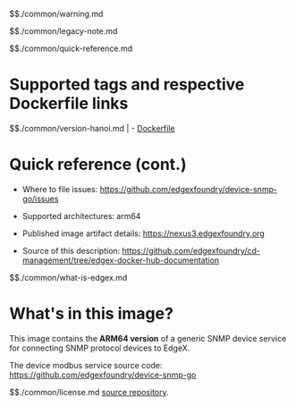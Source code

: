 $$./common/warning.md

$$./common/legacy-note.md

$$./common/quick-reference.md

# Supported tags and respective Dockerfile links

$$./common/version-hanoi.md |
        - [Dockerfile](https://github.com/edgexfoundry/device-snmp-go/blob/v1.3.0/Dockerfile)

# Quick reference (cont.)

- Where to file issues: https://github.com/edgexfoundry/device-snmp-go/issues

- Supported architectures: arm64

- Published image artifact details: https://nexus3.edgexfoundry.org

- Source of this description: https://github.com/edgexfoundry/cd-management/tree/edgex-docker-hub-documentation

$$./common/what-is-edgex.md

# What's in this image?

This image contains the **ARM64 version** of a generic SNMP device service for connecting SNMP protocol devices to EdgeX.

The device modbus service source code: https://github.com/edgexfoundry/device-snmp-go

$$./common/license.md
[source repository](https://github.com/edgexfoundry/device-snmp-go/blob/v1.3.0/Attribution.txt).